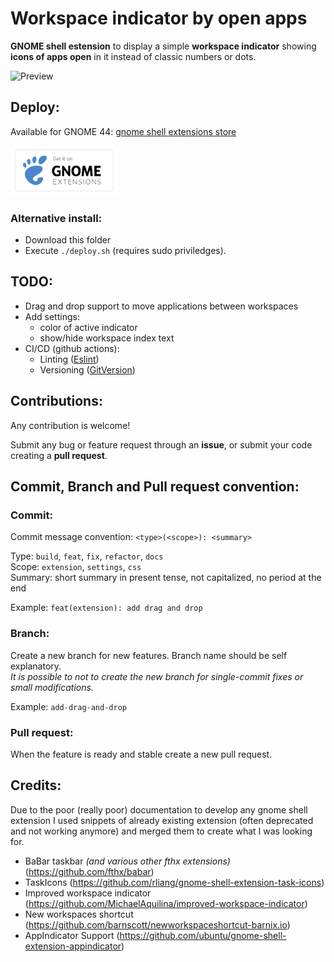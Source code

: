 # Workspace indicator by open apps

**GNOME shell estension** to display a simple **workspace indicator** showing **icons of apps open** in it instead of classic numbers or dots.

<img src="https://extensions.gnome.org/extension-data/screenshots/screenshot_5967.png" alt="Preview" height="50">


## Deploy:

Available for GNOME 44: [gnome shell extensions store](andyholmes/gnome-shell-extensions-badge)

[<img src="https://raw.githubusercontent.com/andyholmes/gnome-shell-extensions-badge/master/get-it-on-ego.svg?sanitize=true" alt="Get it on GNOME Extensions" height="80">](https://extensions.gnome.org/extension/5967/workspaces-indicator-by-open-apps/)


### Alternative install:

- Download this folder
- Execute `./deploy.sh` (requires sudo priviledges).


## TODO:

- Drag and drop support to move applications between workspaces
- Add settings:
  - color of active indicator
  - show/hide workspace index text
- CI/CD (github actions): 
  - Linting ([Eslint](https://eslint.org))
  - Versioning ([GitVersion](https://gitversion.net))

## Contributions:

Any contribution is welcome!

Submit any bug or feature request through an **issue**, or submit your code creating a **pull request**. 


## Commit, Branch and Pull request convention:

### **Commit**:

Commit message convention: `<type>(<scope>): <summary>`

Type: `build`, `feat`, `fix`, `refactor`, `docs`\
Scope: `extension`, `settings`, `css`\
Summary: short summary in present tense, not capitalized, no period at the end

Example: `feat(extension): add drag and drop`

### **Branch**:
Create a new branch for new features. Branch name should be self explanatory.\
*It is possible to not to create the new branch for single-commit fixes or small modifications.*

Example: `add-drag-and-drop`

### **Pull request**:
When the feature is ready and stable create a new pull request.


## Credits:

Due to the poor (really poor) documentation to develop any gnome shell extension I used snippets of already existing extension (often deprecated and not working anymore) and merged them to create what I was looking for.

- BaBar taskbar _(and various other fthx extensions)_ (https://github.com/fthx/babar)
- TaskIcons (https://github.com/rliang/gnome-shell-extension-task-icons)
- Improved workspace indicator (https://github.com/MichaelAquilina/improved-workspace-indicator)
- New workspaces shortcut (https://github.com/barnscott/newworkspaceshortcut-barnix.io)
- AppIndicator Support (https://github.com/ubuntu/gnome-shell-extension-appindicator)
